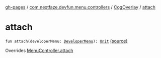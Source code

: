 [gh-pages](../../index.md) / [com.nextfaze.devfun.menu.controllers](../index.md) / [CogOverlay](index.md) / [attach](.)

# attach

`fun attach(developerMenu: `[`DeveloperMenu`](../../com.nextfaze.devfun.menu/-developer-menu/index.md)`): `[`Unit`](https://kotlinlang.org/api/latest/jvm/stdlib/kotlin/-unit/index.html) [(source)](https://github.com/NextFaze/dev-fun/tree/master/devfun-menu/src/main/java/com/nextfaze/devfun/menu/controllers/Cog.kt#L59)

Overrides [MenuController.attach](../../com.nextfaze.devfun.menu/-menu-controller/attach.md)

